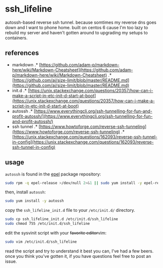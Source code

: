 # ssh_lifeline

autossh-based reverse ssh tunnel.
because somtimes my reverse dns goes down and I want to phone home.
built on centos 6 cause I'm too lazy to rebuild my server and haven't
gotten around to upgrading my setups to containers.

## references

* markdown
.* [https://github.com/adam-p/markdown-here/wiki/Markdown-Cheatsheet](https://github.com/adam-p/markdown-here/wiki/Markdown-Cheatsheet)
.* [https://github.com/ai/size-limit/blob/master/README.md](https://github.com/ai/size-limit/blob/master/README.md)
* init.d
.* [https://unix.stackexchange.com/questions/20357/how-can-i-make-a-script-in-etc-init-d-start-at-boot](https://unix.stackexchange.com/questions/20357/how-can-i-make-a-script-in-etc-init-d-start-at-boot)
* autossh
.* [https://www.everythingcli.org/ssh-tunnelling-for-fun-and-profit-autossh/](https://www.everythingcli.org/ssh-tunnelling-for-fun-and-profit-autossh/)
* ssh tunnel
.* [https://www.howtoforge.com/reverse-ssh-tunneling](https://www.howtoforge.com/reverse-ssh-tunneling)
.* [https://unix.stackexchange.com/questions/162093/reverse-ssh-tunnel-in-config](https://unix.stackexchange.com/questions/162093/reverse-ssh-tunnel-in-config)

## usage

`autossh` is found in the [epel](https://fedoraproject.org/wiki/EPEL) package repository:

```sh
sudo rpm -q epel-release >/dev/null 2>&1 || sudo yum install -y epel-release
```

then, install `autossh`:

```sh
sudo yum install -y autossh
```

copy the `ssh_lifeline_init.d` file to your `/etc/init.d/` directory.

```sh
sudo cp ssh_lifeline_init.d /etc/init.d/ssh_lifeline
sudo chmod 755 /etc/init.d/ssh_lifeline
```

edit the sysvinit script with your ~~favorite editor~~vim:

```sh
sudo vim /etc/init.d/ssh_lifeline
```

read the script and try to understand it best you can, I've had a few beers.
once you think you've gotten it, 
if you have questions feel free to post an issue.
